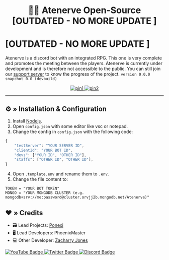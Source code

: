 <h1 align="center">
 🧙‍♂️ Atenerve Open-Source [OUTDATED - NO MORE UPDATE ]
</h1>

# [OUTDATED - NO MORE UPDATE ]

Atenerve is a discord bot with an integrated RPG. This one is very complete and promotes the meeting between the players. Atenerve is currently under development and is therefore not accessible to the public. You can still join our [support server](https://discord.gg/CrQ7UTN8am) to know the progress of the project. `version 0.0.0 snapchot 0.0 (devbuild)`

<div id="badges" align="center">
  <a href="https://github.com/PoNexiOFF/Atenerve">
    <img src="https://github-readme-stats.vercel.app/api/pin/?username=PoNexiOFF&repo=Atenerve" alt="pin1"/>
  </a>
    <a href="https://github.com/PoleftusInteractive/Atenerve-src">
    <img src="https://github-readme-stats.vercel.app/api/pin/?username=PoleftusInteractive&repo=Atenerve-src" alt="pin2"/>
  </a>
</div>

---

## ⚙ » Installation & Configuration

1. Install [Nodejs](https://nodejs.org/).
2. Open `config.json` with some editor like vsc or notepad.
3. Change the config in `config.json` with the following code:

```js
{
    "testServer": "YOUR SERVER ID",
    "clientId": "YOUR BOT ID",
    "devs": ["YOUR ID", "OTHER ID"],
    "staffs": ["OTHER ID", "OTHER ID"],
}
```

4. Open `.template.env` and rename them to `.env`.
5. Change the file content to:

```env
TOKEN = "YOUR BOT TOKEN"
MONGO = "YOUR MONGODB CLUSTER (e.g. mongodb+srv://me:password@cluster.orvjj2b.mongodb.net/Atenerve)"
```

## ❤️ » Credits

* 🗃️ Lead Projects: [Ponexi](https://github.com/PoNexiOFF)
* 🖥️ Lead Developers: PhoenixMaster
* 💻 Other Developer: [Zacharry Jones](https://github.com/ZacharryJones)


<div id="badges">
  <a href="https://www.youtube.com/@poleftusinteractive/">
    <img src="https://img.shields.io/badge/YouTube-red?style=for-the-badge&logo=youtube&logoColor=white" alt="YouTube Badge"/>
  </a>
  <a href="https://twitter.com/poleftus">
    <img src="https://img.shields.io/badge/Twitter-blue?style=for-the-badge&logo=twitter&logoColor=white" alt="Twitter Badge"/>
  </a>
    <a href="[https://twitter.com/poleftus](https://discord.gg/CrQ7UTN8am)">
    <img src="https://img.shields.io/badge/Discord-grey?style=for-the-badge&logo=discord&logoColor=white" alt="Discord Badge"/>
  </a>
</div>

